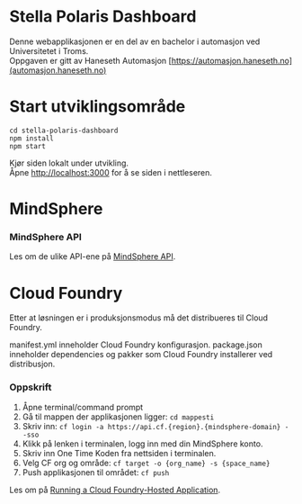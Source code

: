 # Stella Polaris Dashboard
Denne webapplikasjonen er en del av en bachelor i automasjon ved Universitetet i Troms.<br>
Oppgaven er gitt av Haneseth Automasjon [https://automasjon.haneseth.no](automasjon.haneseth.no)

# Start utviklingsområde

```
cd stella-polaris-dashboard
npm install
npm start
```

Kjør siden lokalt under utvikling.<br>
Åpne [http://localhost:3000](http://localhost:3000) for å se siden i nettleseren.


# MindSphere

### MindSphere API

Les om de ulike API-ene på [MindSphere API](https://developer.mindsphere.io/apis/index.html).<br>

# Cloud Foundry

Etter at løsningen er i produksjonsmodus må det distribueres til Cloud Foundry.

manifest.yml inneholder Cloud Foundry konfigurasjon.
package.json inneholder dependencies og pakker som Cloud Foundry installerer ved distribusjon.

### Oppskrift

1. Åpne terminal/command prompt
2. Gå til mappen der applikasjonen ligger: `cd mappesti`
2. Skriv inn: `cf login -a https://api.cf.{region}.{mindsphere-domain} --sso`
3. Klikk på lenken i terminalen, logg inn med din MindSphere konto.
4. Skriv inn One Time Koden fra nettsiden i terminalen.
5. Velg CF org og område: `cf target -o {org_name} -s {space_name}`
7. Push applikasjonen til området: `cf push`


Les om på [Running a Cloud Foundry-Hosted Application](https://developer.mindsphere.io/howto/howto-cf-running-app.html).<br>




